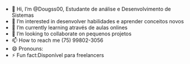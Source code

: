 - 👋 Hi, I’m @Dougss00, Estudante de análise e Desenvolvimento de Sistemas
- 👀 I’m interested in desenvolver habilidades e aprender conceitos novos
- 🌱 I’m currently learning através de aulas onlines
- 💞️ I’m looking to collaborate on pequenos projetos
- 📫 How to reach me (75) 99802-3056
- 😄 Pronouns:
- ⚡ Fun fact:Disponível para freelancers

<!---
Dougss00/Dougss00 is a ✨ special ✨ repository because its `README.md` (this file) appears on your GitHub profile.
You can click the Preview link to take a look at your changes.
--->
